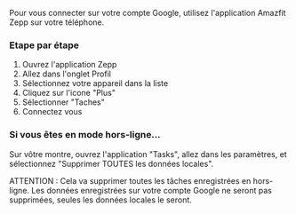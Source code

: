 Pour vous connecter sur votre compte Google, utilisez l'application Amazfit Zepp sur votre téléphone.

### Etape par étape

1. Ouvrez l'application Zepp
2. Allez dans l'onglet Profil
3. Sélectionnez votre appareil dans la liste
4. Cliquez sur l'icone "Plus"
5. Sélectionner "Taches"
6. Connectez vous

### Si vous êtes en mode hors-ligne...
Sur vôtre montre, ouvrez l'application "Tasks", allez dans les paramètres, et sélectionnez "Supprimer TOUTES les données locales".

ATTENTION : Cela va supprimer toutes les tâches enregistrées en hors-ligne. Les données enregistrées sur votre compte Google ne seront pas supprimées, seules les données locales le seront.
